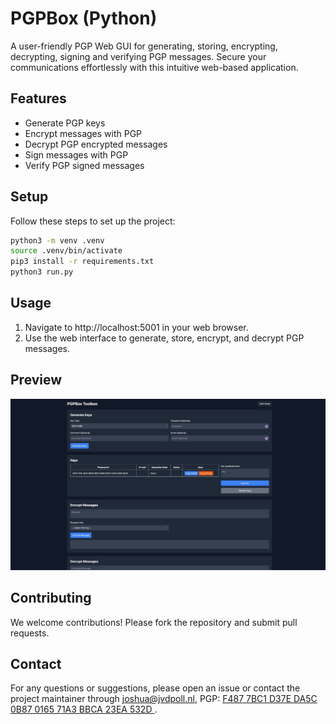 # PGPBox (Python)
A user-friendly PGP Web GUI for generating, storing, encrypting, decrypting, signing and verifying PGP messages. Secure your communications effortlessly with this intuitive web-based application.

## Features
- Generate PGP keys
- Encrypt messages with PGP
- Decrypt PGP encrypted messages
- Sign messages with PGP
- Verify PGP signed messages 

## Setup
Follow these steps to set up the project:

```bash
python3 -m venv .venv
source .venv/bin/activate
pip3 install -r requirements.txt
python3 run.py
```

## Usage
1. Navigate to http://localhost:5001 in your web browser.
2. Use the web interface to generate, store, encrypt, and decrypt PGP messages.

## Preview
![PGPBox Preview](/images/preview.jpg)

## Contributing
We welcome contributions! Please fork the repository and submit pull requests.

## Contact
For any questions or suggestions, please open an issue or contact the project maintainer through joshua@jvdpoll.nl, PGP: [F487 7BC1 D37E DA5C 0B87 0165 71A3 BBCA 23EA 532D	](https://joshua-server.nl/pgp.txt).